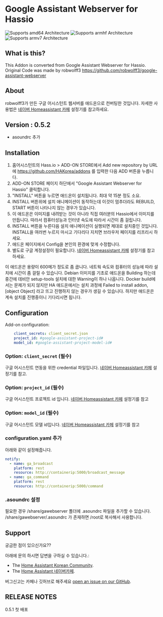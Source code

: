 # Google Assistant Webserver for Hassio

![Supports amd64 Architecture][amd64-shield] ![Supports armhf Architecture][armhf-shield] ![Supports armv7 Architecture][armv7-shield] 

## What is this?

This Addon is converted from Google Assistant Webserver for Hassio. Original Code was made by robwolff3
https://github.com/robwolff3/google-assistant-webserver


## About
robwolff3가 만든 구글 어시스턴트 웹서버를 애드온으로 컨버팅한 것입니다. 
자세한 사용법은 [네이버 Homeassistant 카페](https://cafe.naver.com/koreassistant/661) 설정기를 참고하세요. 

## Version : 0.5.2
- asoundrc 추가

## Installation

1. 홈어시스턴트의 Hass.io > ADD-ON STORE에서 Add new repository by URL에 https://github.com/HAKorea/addons 를 입력한 다음 ADD 버튼을 누릅니다.
2. ADD-ON STORE 페이지 하단에서 "Google Assistant Webserver for Hassio" 클릭합니다.
3. "INSTALL" 버튼을 누르면 애드온이 설치됩니다. 최대 약 15분 정도 소요. 
4. INSTALL 버튼위에 설치 애니메이션이 동작하는데 이것이 멈추더라도 REBUILD, START 버튼이 나타나지 않는 경우가 있습니다.
5. 이 애드온은 이미지를 내려받는 것이 아니라 직접 여러분의 Hassio에서 이미지를 만듭니다. 따라서 컴퓨터성능과 인터넷 속도에 따라서 시간이 좀 걸립니다. 
6. INSTALL 버튼을 누른다음 설치 애니메이션이 실행되면 제대로 설치중인 것입니다. INSTALL을 여러번 누르지 마시고 기다리다 지치면 브라우저 페이지를 리프리시 하세요. 
7. 애드온 페이지에서 Config을 본인의 환경에 맞게 수정합니다.
8. 별도로 구글 계정설정이 필요합니다. [네이버 Homeassistant 카페](https://cafe.naver.com/koreassistant/661) 설정기를 참고하세요. 

이 애드온은 용량이 600메가 정도로 좀 큽니다. 네트웍 속도와 컴퓨터의 성능에 따라 설치에 시간이 좀 걸릴 수 있습니다. Debian 이미지를 기초로 애드온을 Building 하는데 중간에 데비안 setup-tools 설치에 대한 Warning이 하나 나옵니다. Docker build에서는 문제가 되지 않지만 HA 애드온에서는 설치 과정에  Failed to install addon, [object Object] 라고 뜨고 진행하지 않는 경우가 생길 수 있습니다. 하지만 애드온은 계속 설치를 진행중이니 기다리시면 됩니다. 

## Configuration

Add-on configuration:

```yaml
    client_secrets: client_secret.json
    project_id: #google-assistant-project-id#
    model_id: #google-assistant-project-model-id#
```

### Option: `client_secret` (필수)
구글 어시스턴트 연동을 위한 credential 파일입니다. [네이버 Homeassistant 카페](https://cafe.naver.com/koreassistant/661) 설정기를 참고.

### Option: `project_id` (필수)
구글 어시스턴트 프로젝트 id 입니다. [네이버 Homeassistant 카페](https://cafe.naver.com/koreassistant/661) 설정기를 참고

### Option: `model_id` (필수)
구글 어시스턴트 모델 id입니다. [네이버 Homeassistant 카페](https://cafe.naver.com/koreassistant/661) 설정기를 참고

### configuration.yaml 추가
아래와 같이 설정해줍니다.

```yaml
notify:
  - name: ga_broadcast
    platform: rest
    resource: http://containerip:5000/broadcast_message
  - name: ga_command
    platform: rest
    resource: http://containerip:5000/command
```

### .asoundrc 설정
필요한 경우 /share/gawebserver 폴더에 .asoundrc 파일을 추가할 수 있습니다. 
/share/gawebserver/.asoundrc 가 존재하면 /root로 복사해서 사용합니다. 

## Support

궁금한 점이 있으신가요??

아래에 문의 하시면 답변을 구하실 수 있습니다.:

- The [Home Assistant Korean Community][github].
- The [Home Assistant 네이버카페][forum].

버그신고는 카페나 깃허브로 해주세요 [open an issue on our GitHub][issue].

## RELEASE NOTES

0.5.1 첫 배포


[forum]: https://cafe.naver.com/koreassistant
[github]: https://github.com/HAKorea/addons
[issue]: https://github.com/zooil/wallpad/issues
[aarch64-shield]: https://img.shields.io/badge/aarch64-yes-green.svg
[amd64-shield]: https://img.shields.io/badge/amd64-yes-green.svg
[armhf-shield]: https://img.shields.io/badge/armhf-yes-green.svg
[armv7-shield]: https://img.shields.io/badge/armv7-yes-green.svg
[i386-shield]: https://img.shields.io/badge/i386-yes-green.svg


